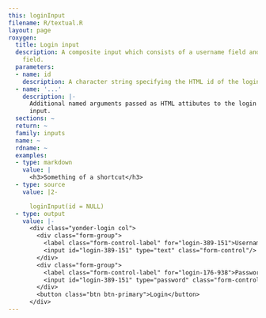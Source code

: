 ```yaml
---
this: loginInput
filename: R/textual.R
layout: page
roxygen:
  title: Login input
  description: A composite input which consists of a username field and a password
    field.
  parameters:
  - name: id
    description: A character string specifying the HTML id of the login input.
  - name: '...'
    description: |-
      Additional named arguments passed as HTML attibutes to the login
      input.
  sections: ~
  return: ~
  family: inputs
  name: ~
  rdname: ~
  examples:
  - type: markdown
    value: |
      <h3>Something of a shortcut</h3>
  - type: source
    value: |2-

      loginInput(id = NULL)
  - type: output
    value: |-
      <div class="yonder-login col">
        <div class="form-group">
          <label class="form-control-label" for="login-389-151">Username</label>
          <input id="login-389-151" type="text" class="form-control"/>
        </div>
        <div class="form-group">
          <label class="form-control-label" for="login-176-938">Password</label>
          <input id="login-389-151" type="password" class="form-control"/>
        </div>
        <button class="btn btn-primary">Login</button>
      </div>
---
```

